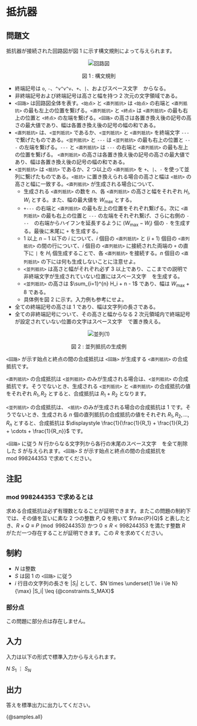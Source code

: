 # 抵抗器

## 問題文

抵抗器が接続された回路図が図 1 に示す構文規則によって与えられます。

<div align="center">

![回路図](https://hackmd.io/_uploads/SJCL7xo5ke.png)

図 1 : 構文規則

</div>

- 終端記号は `o`, `-`、`^v^v^v`、`+`、`|`、およびスペース文字 ` ` からなる。
- 非終端記号および終端記号は高さと幅を持つ $2$ 次元の文字領域である。
- `<回路>` は回路図全体を表す。`<始点>` と `<直列抵抗>` は `<始点>` の右端と `<直列抵抗>` の最も左上の位置を繋げる。`<直列抵抗>` と `<終点>` は `<直列抵抗>` の最も右上の位置と `<終点>` の左端を繋げる。`<回路>` の高さは各置き換え後の記号の高さの最大値であり、幅は各置き換え後の記号の幅の和である。
- `<直列抵抗>` は、`<並列抵抗>` であるか、`<並列抵抗>` と `<直列抵抗>` を終端文字 `---` で繋げたものである。`<並列抵抗>` と `---` は `<並列抵抗>` の最も右上の位置と `---` の左端を繋げる。`---` と `<直列抵抗>` は `---` の右端と `<直列抵抗>` の最も左上の位置を繋げる。 `<直列抵抗>` の高さは各置き換え後の記号の高さの最大値であり、幅は各置き換え後の記号の幅の和である。
- `<並列抵抗>` は `<抵抗>` であるか、$2$ つ以上の `<直列抵抗>` を `+`、`|`、`-` を使って並列に繋げたものである。`<抵抗>` に置き換えられる場合の高さと幅は `<抵抗>` の高さと幅に一致する。`<直列抵抗>` が生成される場合について、
   - 生成される `<直列抵抗>` の数を $n$、各 `<直列抵抗>` の高さと幅をそれぞれ $H_i, W_i$ とする。また、幅の最大値を $W_\mathrm{max}$ とする。
   - `+---` の右端と `<直列抵抗>` の最も左上の位置をそれぞれ繋げる。次に `<直列抵抗>` の最も右上の位置と `---` の左端をそれぞれ繋げ、さらに右側の `---`　の右端からハイフンを延長するように $(W_\mathrm{max} - W_i)$ 個の `-` を生成する。最後に末尾に `+` を生成する。
   - $1$ 以上 $n - 1$ 以下の $i$ について、$i$ 個目の `<直列抵抗>` と $(i + 1)$ 個目の `<直列抵抗>` の間の行について、$i$ 個目の `<直列抵抗>` に接続された両端の `+` の直下に `|` を $H_i$ 個生成することで、各 `<直列抵抗>` を接続する。$n$ 個目の `<直列抵抗>` の下には何も生成しないことに注意せよ。
   - `<並列抵抗>` は高さと幅がそれぞれ必ず $3$ 以上であり、ここまでの説明で非終端文字が生成されていない位置にはスペース文字 ` ` を生成する。
   - `<並列抵抗>` の高さは $\sum_{i=1}^{n} H_i + n - 1$ であり、幅は $W_\mathrm{max} + 8$ である。
   - 具体例を図 2 に示す。入力例も参考にせよ。
- 全ての終端記号の高さは $1$ であり、幅は文字列の長さである。
- 全ての非終端記号について、その高さと幅からなる $2$ 次元領域内で終端記号が設定されていない位置の文字はスペース文字 ` ` で置き換える。

<div align="center">

![並列(1)](https://hackmd.io/_uploads/B1AUmeoqyl.png)

図 2 : 並列抵抗の生成例

</div>

`<回路>` が示す始点と終点の間の合成抵抗は `<回路>` が生成する `<直列抵抗>` の合成抵抗です。

`<直列抵抗>` の合成抵抗は `<並列抵抗>` のみが生成される場合は、`<並列抵抗>` の合成抵抗です。そうでないとき、生成される `<並列抵抗>` と `<直列抵抗>` の合成抵抗の値をそれぞれ $R_1, R_2$ とすると、合成抵抗は $R_1 + R_2$ となります。

`<並列抵抗>` の合成抵抗は、 `<抵抗>` のみが生成される場合の合成抵抗は $1$ です。そうでないとき、生成される $n$ 個の直列抵抗の合成抵抗の値をそれぞれ $R_1, R_2, \dots, R_n$ とすると、合成抵抗は $\displaystyle \frac{1}{\frac{1}{R_1} + \frac{1}{R_2} + \cdots + \frac{1}{R_n}}$ です。


`<回路>` に従う $N$ 行からなる文字列から各行の末尾のスペース文字 ` ` を全て削除した $S$ が与えられます。`<回路>` $S$ が示す始点と終点の間の合成抵抗を $\mathrm{mod}\ 998244353$ で求めてください。

## 注記

### $\mathrm{mod}\ 998244353$ で求めるとは

求める合成抵抗は必ず有理数となることが証明できます。またこの問題の制約下では、その値を互いに素な $2$ つの整数 $P, Q$ を用いて $\frac{P}{Q}$ と表したとき、$R \times Q \equiv P \pmod{998244353}$ かつ $0 \leq R < 998244353$ を満たす整数 $R$ がただ一つ存在することが証明できます。この $R$ を求めてください。


## 制約

- $N$ は整数
- $S$ は図 1 の `<回路>` に従う
- $i$ 行目の文字列の長さを $|S_i|$ として、$N \times \underset{1 \le i \le N}{\max} |S_i| \leq {@constraints.S_MAX}$

### 部分点

この問題に部分点は存在しません。

## 入力

入力は以下の形式で標準入力から与えられます。

<div class="code-math">

$N$
$S_1$
$\vdots$
$S_N$
    
</div>

## 出力

答えを標準出力に出力してください。

{@samples.all}
